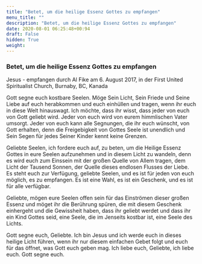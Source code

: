 ```yaml
---
title: "Betet, um die heilige Essenz Gottes zu empfangen"
menu_title: ""
description: "Betet, um die heilige Essenz Gottes zu empfangen"
date: 2020-08-01 06:25:48+00:94
draft: False
hidden: True
weight:
---
```

### Betet, um die heilige Essenz Gottes zu empfangen

Jesus - empfangen durch Al Fike am 6. August 2017, in der First United Spiritualist Church, Burnaby, BC, Kanada

Gott segne euch kostbare Seelen. Möge Sein Licht, Sein Friede und Seine Liebe auf euch herabkommen und euch einhüllen und tragen, wenn ihr euch in diese Welt hinauswagt. Ich möchte, dass ihr wisst, dass jeder von euch von Gott geliebt wird. Jeder von euch wird von eurem himmlischen Vater umsorgt. Jeder von euch kann alle Segnungen, die ihr euch wünscht, von Gott erhalten, denn die Freigebigkeit von Gottes Seele ist unendlich und Sein Segen für jedes Seiner Kinder kennt keine Grenzen.

Geliebte Seelen, ich fordere euch auf, zu beten, um die Heilige Essenz Gottes in eure Seelen aufzunehmen und in diesem Licht zu wandeln, denn es wird euch zum Einssein mit der großen Quelle von Allem tragen, dem Licht der Tausend Sonnen, der Quelle dieses endlosen Flusses der Liebe. Es steht euch zur Verfügung, geliebte Seelen, und es ist für jeden von euch möglich, es zu empfangen. Es ist eine Wahl, es ist ein Geschenk, und es ist für alle verfügbar.

Geliebte, mögen eure Seelen offen sein für das Einströmen dieser großen Essenz und möget ihr die Berührung spüren, die mit diesem Geschenk einhergeht und die Gewissheit haben, dass ihr geliebt werdet und dass ihr ein Kind Gottes seid, eine Seele, die im Jenseits kostbar ist, eine Seele des Lichts.

Gott segne euch, Geliebte. Ich bin Jesus und ich werde euch in dieses heilige Licht führen, wenn ihr nur diesem einfachen Gebet folgt und euch für das öffnet, was Gott euch geben mag. Ich liebe euch, Geliebte, ich liebe euch. Gott segne euch.
